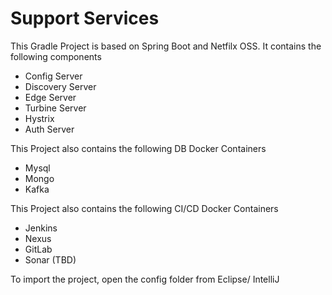 # Support Services

This Gradle Project is based on Spring Boot and Netfilx OSS. It contains the following components

* Config Server
* Discovery Server
* Edge Server
* Turbine Server
* Hystrix
* Auth Server 

This Project also contains the following DB Docker Containers

* Mysql
* Mongo
* Kafka

This Project also contains the following CI/CD Docker Containers

* Jenkins
* Nexus
* GitLab
* Sonar (TBD)

To import the project, open the config folder from Eclipse/ IntelliJ
